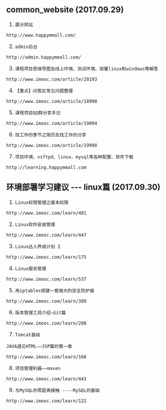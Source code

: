 ##  common_website (2017.09.29)

1. `展示网站`
```
http://www.happymmall.com/ 
``` 
2. `admin后台` 
```
http://admin.happymmall.com/ 
```
3. `课程项目思维导图及线上环境、测试环境、部署linux和windows等解答`
```
http://www.imooc.com/article/20193 
```
4. `【重点】问答区常见问题整理`
```
http://www.imooc.com/article/18998
```
5. `课程项目QQ群分享手记`
```
http://www.imooc.com/article/19094
```
6. `找工作的季节之简历及找工作的分享`
```
http://www.imooc.com/article/19998
```
7. `项目环境、vsftpd、linux、mysql等各种配置、软件下载`
```
http://learning.happymmall.com 
```

## 环境部署学习建议 --- linux篇 (2017.09.30)
1. `Linux权限管理之基本权限`
```
http://www.imooc.com/learn/481
```
2. `Linux软件安装管理`
```
http://www.imooc.com/learn/447
```
3. `Linux达人养成计划 I`
```
http://www.imooc.com/learn/175
```
4. `Linux服务管理`
```
http://www.imooc.com/learn/537
```
5. `用iptables搭建一套强大的安全防护盾`
```
http://www.imooc.com/learn/389
```
6. `版本管理工具介绍—Git篇`
```
http://www.imooc.com/learn/208
```
7. `Tomcat基础`
```
JAVA遇见HTML——JSP篇的第一章

http://www.imooc.com/learn/166
```
8. `项目管理利器——maven`
```
http://www.imooc.com/learn/443
```
9. `与MySQL的零距离接触 ----MySQL的基础`
```
http://www.imooc.com/learn/122
```
